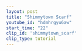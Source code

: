 ```yaml
---
layout: post
title: "Shimmytown Scarf"
youtube_id: "hdmhrgyu6aw"
start_time: "22"
clip_id: 'shimmytown_scarf'
clip_type: tutorial
---
```

